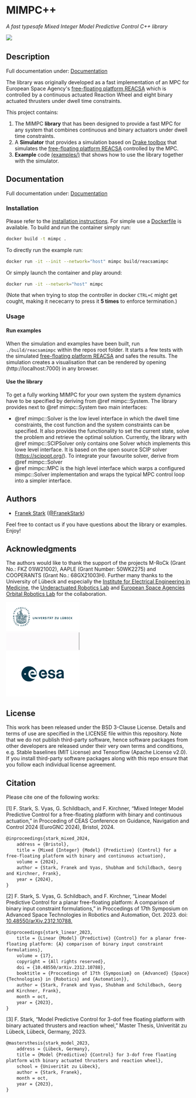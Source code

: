 # MIMPC++
_A fast typesafe Mixed Integer Model Predictive Control C++ library_

![](media/mpc_letter.gif)

## Description
Full documentation under: [Documentation](https://dfki-ric-underactuated-lab.github.io/mimpc/)

The library was originally developed as a fast implementation
of an MPC for European Space Agency's [free-floating platform REACSA](https://www.researchgate.net/profile/Gunter-Just/publication/374631799_REACSA_Actuated_Floating_Platform_for_Orbital_Robotic_Concept_Testing_and_Control_Software_Development/links/6527d23161c4044c404e6c7d/REACSA-Actuated-Floating-Platform-for-Orbital-Robotic-Concept-Testing-and-Control-Software-Development.pdf)
which is controlled by a continuous actuated Reaction Wheel and eight binary actuated thrusters under dwell time constraints.


This project contains:
1. The MIMPC __library__ that has been designed to provide a fast MPC for any system that combines continuous and binary actuators under dwell time constraints.
2. A __Simulator__ that provides a simulation based on [Drake toolbox](https://drake.mit.edu/) that simulates the [free-floating platform REACSA](https://www.researchgate.net/profile/Gunter-Just/publication/374631799_REACSA_Actuated_Floating_Platform_for_Orbital_Robotic_Concept_Testing_and_Control_Software_Development/links/6527d23161c4044c404e6c7d/REACSA-Actuated-Floating-Platform-for-Orbital-Robotic-Concept-Testing-and-Control-Software-Development.pdf) controlled by the MPC.
3. __Example__ code [(examples/)](../examples/esa_reacsa/main.cpp) that shows how to use the library together with the simulator.

## Documentation
Full documentation under: [Documentation](https://dfki-ric-underactuated-lab.github.io/mimpc/)
### Installation
Please refer to the [installation instructions](INSTALL.md). 
For simple use a [Dockerfile](Dockerfile) is available. To build and run the container simply run:
```bash
docker build -t mimpc .
```
To directly run the example run:
```bash
docker run -it --init --network="host" mimpc build/reacsamimpc
```
Or simply launch the container and play around:
```bash
docker run -it --network="host" mimpc 
```

(Note that when trying to stop the controller in docker `CTRL+C` might get cought, making it nececarry to press it **5 times** to enforce termination.)
### Usage
#### Run examples
When the simulation and examples have been built, run ```./build/reacsamimpc``` within the repos root folder.
It starts a few tests with the simulated [free-floating platform REACSA](https://www.researchgate.net/profile/Gunter-Just/publication/374631799_REACSA_Actuated_Floating_Platform_for_Orbital_Robotic_Concept_Testing_and_Control_Software_Development/links/6527d23161c4044c404e6c7d/REACSA-Actuated-Floating-Platform-for-Orbital-Robotic-Concept-Testing-and-Control-Software-Development.pdf) and safes the results.
The simulation creates a visualisation that can be rendered by opening (http://localhost:7000) in any browser.


#### Use the library
To get a fully working MIMPC for your own system the system dynamics have to be specified by deriving from @ref mimpc::System.
The library provides next to @ref mimpc::System two main interfaces:
- @ref mimpc::Solver is the low level interface in which the dwell time constraints, the cost function and the system constraints can be specified. 
It also provides the functionality to set the current state, solve the problem and retrieve the optimal solution. 
Currently, the library with @ref mimpc::SCIPSolver only contains one Solver which implements this lowe level interface. It is based on the open source SCIP solver (https://scipopt.org/).
To integrate your favourite solver, derive from @ref mimpc::Solver
- @ref mimpc::MPC is the high level interface which warps a configured mimpc::Solver implementation and wraps the typical MPC control loop into a simpler interface.

## Authors
- [Franek Stark](https://robotik.dfki-bremen.de/de/ueber-uns/mitarbeiter/person/frst03) ([@FranekStark](https://github.com/FranekStark))

Feel free to contact us if you have questions about the library or examples. Enjoy!

## Acknowledgments
The authors would like to thank the support of the projects M-RoCk (Grant No.: FKZ 01IW21002), AAPLE (Grant Number: 50WK2275) and COOPERANTS (Grant No.: 68GX21003H).
Further many thanks to the University of Lübeck and especially the [Institute for Electrical Engineering in Medicine](https://www.ime.uni-luebeck.de/institute), the [Underactuated Robotics Lab](https://robotik.dfki-bremen.de/en/research/research-facilities-labs/underactuated-lab) and [European Space Agencies Orbital Robotics Lab](https://technology.esa.int/lab/automation-and-robotics-laboratories) for the collaboration.

<img src="media/Logo_Uni_Luebeck_1200dpi.png" width="200" />
<br/>
<img src="media/Logo_Underactuated_Lab.gif" width="200"/>
<br/>
<img src="media/ESA_logo_2020_Deep.png" width="200"/>

## License
This work has been released under the BSD 3-Clause License. Details and terms of use are specified in the LICENSE file within this repository. Note that we do not publish third-party software, hence software packages from other developers are released under their very own terms and conditions, e.g. Stable baselines (MIT License) and Tensorflow (Apache License v2.0). If you install third-party software packages along with this repo ensure that you follow each individual license agreement.

## Citation
Please cite one of the following works:

[1] F. Stark, S. Vyas, G. Schildbach, and F. Kirchner, “Mixed Integer Model Predictive Control for a free-floating platform with binary and continuous actuation,” in Procceding of CEAS Conference on Guidance, Navigation and Control 2024 (EuroGNC 2024), Bristol, 2024.
```
@inproceedings{stark_mixed_2024,
	address = {Bristol},
	title = {Mixed {Integer} {Model} {Predictive} {Control} for a free-floating platform with binary and continuous actuation},
	volume = {2024},
	author = {Stark, Franek and Vyas, Shubham and Schildbach, Georg and Kirchner, Frank},
	year = {2024},
}
```

[2] F. Stark, S. Vyas, G. Schildbach, and F. Kirchner, “Linear Model Predictive Control for a planar free-floating platform: A comparison of binary input constraint formulations,” in Proccedings of 17th Symposium on Advanced Space Technologies in Robotics and Automation, Oct. 2023. doi: [10.48550/arXiv.2312.10788.](https://arxiv.org/abs/2312.10788)
```
@inproceedings{stark_linear_2023,
	title = {Linear {Model} {Predictive} {Control} for a planar free-floating platform: {A} comparison of binary input constraint formulations},
	volume = {17},
	copyright = {All rights reserved},
	doi = {10.48550/arXiv.2312.10788},
	booktitle = {Proccedings of 17th {Symposium} on {Advanced} {Space} {Technologies} in {Robotics} and {Automation}},
	author = {Stark, Franek and Vyas, Shubham and Schildbach, Georg and Kirchner, Frank},
	month = oct,
	year = {2023},
}
```
[3] F. Stark, “Model Predictive Control for 3-dof free floating platform with binary actuated thrusters and reaction wheel,” Master Thesis, Univerität zu Lübeck, Lübeck, Germany, 2023.
```
@mastersthesis{stark_model_2023,
	address = {Lübeck, Germany},
	title = {Model {Predictive} {Control} for 3-dof free floating platform with binary actuated thrusters and reaction wheel},
	school = {Univerität zu Lübeck},
	author = {Stark, Franek},
	month = oct,
	year = {2023},
}
```
